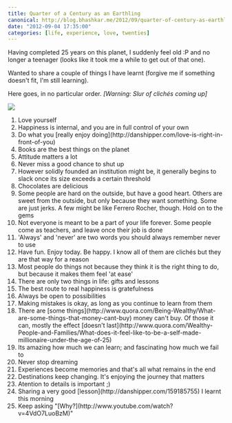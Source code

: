 ```yaml
---
title: Quarter of a Century as an Earthling
canonical: http://blog.bhashkar.me/2012/09/quarter-of-century-as-earthling.html
date: "2012-09-04 17:35:00"
categories: [life, experience, love, twenties]
---
```

Having completed 25 years on this planet, I suddenly feel old :P and no longer a teenager (looks like it took me a while to get out of that one).<span class="more" />

Wanted to share a couple of things I have learnt (forgive me if something doesn't fit, I'm still learning).

Here goes, in no particular order. _[Warning: Slur of clichés coming up]_

![](http://i.imgur.com/t6UCFOI.jpg)

<ol>
  <li>Love yourself</li>
  <li>Happiness is internal, and you are in full control of your own</li>
  <li>Do what you [really enjoy doing](http://danshipper.com/love-is-right-in-front-of-you)</li>
  <li>Books are the best things on the planet</li>
  <li>Attitude matters a lot</li>
  <li>Never miss a good chance to shut up</li>
  <li>However solidly founded an institution might be, it generally begins to slack once its size exceeds a certain threshold</li>
  <li>Chocolates are delicious</li>
  <li>Some people are hard on the outside, but have a good heart. Others are sweet from the outside, but only because they want something. Some are just jerks. A few might be like Ferrero Rocher, though. Hold on to the gems</li>
  <li>Not everyone is meant to be a part of your life forever. Some people come as teachers, and leave once their job is done</li>
  <li>'Always' and 'never' are two words you should always remember never to use</li>
  <li>Have fun. Enjoy today. Be happy. I know all of them are clichés but they are that way for a reason</li>
  <li>Most people do things not because they think it is the right thing to do, but because it makes them feel 'at ease'</li>
  <li>There are only two things in life: gifts and lessons</li>
  <li>The best route to real happiness is gratefulness</li>
  <li>Always be open to possibilities</li>
  <li>Making mistakes is okay, as long as you continue to learn from them</li>
  <li>There are [some things](http://www.quora.com/Being-Wealthy/What-are-some-things-that-money-cant-buy) money can't buy. Of those it can, mostly the effect [doesn't last](http://www.quora.com/Wealthy-People-and-Families/What-does-it-feel-like-to-be-a-self-made-millionaire-under-the-age-of-25)</li>
  <li>Its amazing how much we can learn; and fascinating how much we fail to</li>
  <li>Never stop dreaming</li>
  <li>Experiences become memories and that's all what remains in the end</li>
  <li>Destinations keep changing. It's enjoying the journey that matters</li>
  <li>Atention to details is important ;)</li>
  <li>Sharing a very good [lesson](http://danshipper.com/159185755) I learnt this morning</li>
  <li>Keep asking "[Why?](http://www.youtube.com/watch?v=4VdO7LuoBzM)"</li>
</ol>